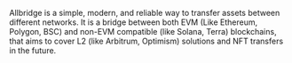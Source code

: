 Allbridge is a simple, modern, and reliable way to transfer assets between different networks. It is a bridge between both EVM (Like Ethereum, Polygon, BSC) and non-EVM compatible (like Solana, Terra) blockchains, that aims to cover L2 (like Arbitrum, Optimism) solutions and NFT transfers in the future.